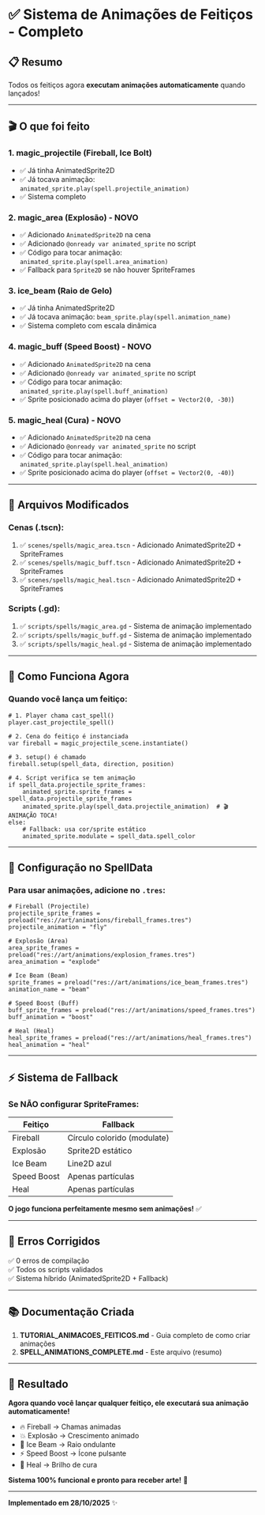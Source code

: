 # ✅ Sistema de Animações de Feitiços - Completo

## 📋 Resumo

Todos os feitiços agora **executam animações automaticamente** quando lançados!

---

## 🎬 O que foi feito

### 1. **magic_projectile** (Fireball, Ice Bolt)
- ✅ Já tinha AnimatedSprite2D
- ✅ Já tocava animação: `animated_sprite.play(spell.projectile_animation)`
- ✅ Sistema completo

### 2. **magic_area** (Explosão) - NOVO
- ✅ Adicionado `AnimatedSprite2D` na cena
- ✅ Adicionado `@onready var animated_sprite` no script
- ✅ Código para tocar animação: `animated_sprite.play(spell.area_animation)`
- ✅ Fallback para `Sprite2D` se não houver SpriteFrames

### 3. **ice_beam** (Raio de Gelo)
- ✅ Já tinha AnimatedSprite2D
- ✅ Já tocava animação: `beam_sprite.play(spell.animation_name)`
- ✅ Sistema completo com escala dinâmica

### 4. **magic_buff** (Speed Boost) - NOVO
- ✅ Adicionado `AnimatedSprite2D` na cena
- ✅ Adicionado `@onready var animated_sprite` no script
- ✅ Código para tocar animação: `animated_sprite.play(spell.buff_animation)`
- ✅ Sprite posicionado acima do player (`offset = Vector2(0, -30)`)

### 5. **magic_heal** (Cura) - NOVO
- ✅ Adicionado `AnimatedSprite2D` na cena
- ✅ Adicionado `@onready var animated_sprite` no script
- ✅ Código para tocar animação: `animated_sprite.play(spell.heal_animation)`
- ✅ Sprite posicionado acima do player (`offset = Vector2(0, -40)`)

---

## 📂 Arquivos Modificados

### Cenas (.tscn):
1. ✅ `scenes/spells/magic_area.tscn` - Adicionado AnimatedSprite2D + SpriteFrames
2. ✅ `scenes/spells/magic_buff.tscn` - Adicionado AnimatedSprite2D + SpriteFrames
3. ✅ `scenes/spells/magic_heal.tscn` - Adicionado AnimatedSprite2D + SpriteFrames

### Scripts (.gd):
1. ✅ `scripts/spells/magic_area.gd` - Sistema de animação implementado
2. ✅ `scripts/spells/magic_buff.gd` - Sistema de animação implementado
3. ✅ `scripts/spells/magic_heal.gd` - Sistema de animação implementado

---

## 🎯 Como Funciona Agora

### Quando você lança um feitiço:

```gdscript
# 1. Player chama cast_spell()
player.cast_projectile_spell()

# 2. Cena do feitiço é instanciada
var fireball = magic_projectile_scene.instantiate()

# 3. setup() é chamado
fireball.setup(spell_data, direction, position)

# 4. Script verifica se tem animação
if spell_data.projectile_sprite_frames:
    animated_sprite.sprite_frames = spell_data.projectile_sprite_frames
    animated_sprite.play(spell_data.projectile_animation)  # 🎬 ANIMAÇÃO TOCA!
else:
    # Fallback: usa cor/sprite estático
    animated_sprite.modulate = spell_data.spell_color
```

---

## 🎨 Configuração no SpellData

### Para usar animações, adicione no `.tres`:

```gdscript
# Fireball (Projectile)
projectile_sprite_frames = preload("res://art/animations/fireball_frames.tres")
projectile_animation = "fly"

# Explosão (Area)
area_sprite_frames = preload("res://art/animations/explosion_frames.tres")
area_animation = "explode"

# Ice Beam (Beam)
sprite_frames = preload("res://art/animations/ice_beam_frames.tres")
animation_name = "beam"

# Speed Boost (Buff)
buff_sprite_frames = preload("res://art/animations/speed_frames.tres")
buff_animation = "boost"

# Heal (Heal)
heal_sprite_frames = preload("res://art/animations/heal_frames.tres")
heal_animation = "heal"
```

---

## ⚡ Sistema de Fallback

### Se NÃO configurar SpriteFrames:

| Feitiço | Fallback |
|---------|----------|
| Fireball | Círculo colorido (modulate) |
| Explosão | Sprite2D estático |
| Ice Beam | Line2D azul |
| Speed Boost | Apenas partículas |
| Heal | Apenas partículas |

**O jogo funciona perfeitamente mesmo sem animações!** ✅

---

## 🐛 Erros Corrigidos

✅ 0 erros de compilação  
✅ Todos os scripts validados  
✅ Sistema híbrido (AnimatedSprite2D + Fallback)

---

## 📚 Documentação Criada

1. **TUTORIAL_ANIMACOES_FEITICOS.md** - Guia completo de como criar animações
2. **SPELL_ANIMATIONS_COMPLETE.md** - Este arquivo (resumo)

---

## 🎉 Resultado

**Agora quando você lançar qualquer feitiço, ele executará sua animação automaticamente!**

- 🔥 Fireball → Chamas animadas
- 💥 Explosão → Crescimento animado
- 🧊 Ice Beam → Raio ondulante
- ⚡ Speed Boost → Ícone pulsante
- 💚 Heal → Brilho de cura

**Sistema 100% funcional e pronto para receber arte!** 🚀

---

**Implementado em 28/10/2025** ✨
